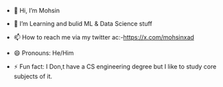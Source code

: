 - 👋 Hi, I’m Mohsin
- 👀 I’m Learning and bulid ML & Data Science stuff
  

- 📫 How to reach me via my twitter ac:-https://x.com/mohsinxad
- 😄 Pronouns: He/Him
- ⚡ Fun fact: I Don,t have a CS engineering degree but I like to study core subjects of it.

<!---
mohsin0a/mohsin0a is a ✨ special ✨ repository because its `README.md` (this file) appears on your GitHub profile.
You can click the Preview link to take a look at your changes.
--->
